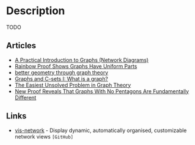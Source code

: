 # Description

TODO


## Articles

- [A Practical Introduction to Graphs (Network Diagrams)](https://healeycodes.com/practical-intro-to-graphs)
- [Rainbow Proof Shows Graphs Have Uniform Parts](https://www.quantamagazine.org/mathematicians-prove-ringels-graph-theory-conjecture-20200219/)
- [better geometry through graph theory](https://ideolalia.com/2018/08/28/artifex.html)
- [Graphs and C-sets I: What is a graph?](https://www.algebraicjulia.org/blog/post/2020/09/cset-graphs-1/)
- [The Easiest Unsolved Problem in Graph Theory](https://www.cantorsparadise.com/the-easiest-unsolved-problem-in-graph-theory-fa3a7f26181b)
- [New Proof Reveals That Graphs With No Pentagons Are Fundamentally Different](https://www.quantamagazine.org/new-proof-reveals-that-graphs-with-no-pentagons-are-fundamentally-different-20210426/)


## Links

- [vis-network](https://github.com/visjs/vis-network) - Display dynamic, automatically organised, customizable network views `[GitHub]`
